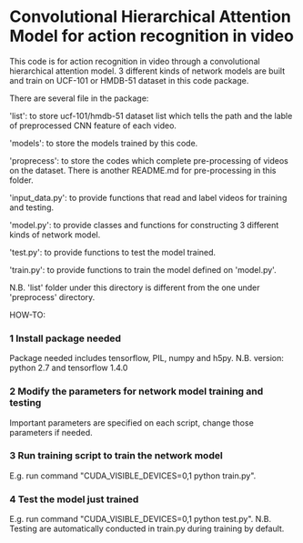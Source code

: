 # Convolutional Hierarchical Attention Model for action recognition in video

This code is for action recognition in video through a convolutional hierarchical attention model. 3 different kinds of network models are built and train on UCF-101 or HMDB-51 dataset in this code package. 

There are several file in the package:

'list': to store ucf-101/hmdb-51 dataset list which tells the path and the lable of preprocessed CNN feature of each video.

'models': to store the models trained by this code.

'proprecess': to store the codes which complete pre-processing of videos on the dataset. There is another README.md for pre-processing in this folder.

'input_data.py': to provide functions that read and label videos for training and testing.

'model.py': to provide classes and functions for constructing 3 different kinds of network model.

'test.py': to provide functions to test the model trained.

'train.py': to provide functions to train the model defined on 'model.py'.

N.B. 'list' folder under this directory is different from the one under 'preprocess' directory.

HOW-TO:

### 1 Install package needed
Package needed includes tensorflow, PIL, numpy and h5py.
N.B. version: python 2.7 and tensorflow 1.4.0

### 2 Modify the parameters for network model training and testing
Important parameters are specified on each script, change those parameters if 
needed.

### 3 Run training script to train the network model
E.g. run command "CUDA_VISIBLE_DEVICES=0,1 python train.py".

### 4 Test the model just trained
E.g. run command "CUDA_VISIBLE_DEVICES=0,1 python test.py".
N.B. Testing are automatically conducted in train.py during training by 
default.
